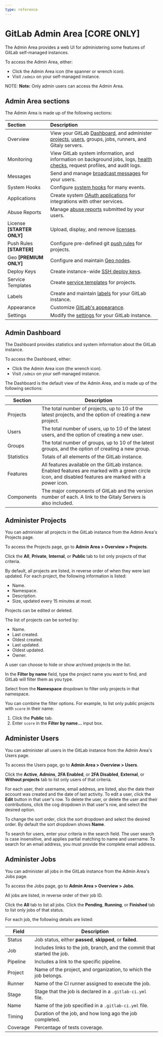 ```yaml
---
type: reference
---
```


# GitLab Admin Area **[CORE ONLY]**

The Admin Area provides a web UI for administering some features of GitLab self-managed instances.

To access the Admin Area, either:

- Click the Admin Area icon (the spanner or wrench icon).
- Visit `/admin` on your self-managed instance.

NOTE: **Note:**
Only admin users can access the Admin Area.

## Admin Area sections

The Admin Area is made up of the following sections:

| Section                    | Description                                                                                                                                              |
|:---------------------------|:---------------------------------------------------------------------------------------------------------------------------------------------------------|
| Overview                   | View your GitLab [Dashboard](#admin-dashboard), and administer [projects](#administer-projects), [users](#administer-users), groups, jobs, runners, and Gitaly servers.       |
| Monitoring                 | View GitLab system information, and information on background jobs, logs, [health checks](monitoring/health_check.md), request profiles, and audit logs. |
| Messages                   | Send and manage [broadcast messages](broadcast_messages.md) for your users.                                                                              |
| System Hooks               | Configure [system hooks](../../system_hooks/system_hooks.md) for many events.                                                                            |
| Applications               | Create system [OAuth applications](../../integration/oauth_provider.md) for integrations with other services.                                            |
| Abuse Reports              | Manage [abuse reports](abuse_reports.md) submitted by your users.                                                                                        |
| License **[STARTER ONLY]** | Upload, display, and remove [licenses](license.md).                                                                                                      |
| Push Rules **[STARTER]**   | Configure pre-defined git [push rules](https://docs.gitlab.com/ee/push_rules/push_rules.html) for projects.                                              |
| Geo **[PREMIUM ONLY]**     | Configure and maintain [Geo nodes](geo_nodes.md).                                                                                                        |
| Deploy Keys                | Create instance-wide [SSH deploy keys](../../ssh/README.md#deploy-keys).                                                                                 |
| Service Templates          | Create [service templates](../project/integrations/services_templates.md) for projects.                                                                  |
| Labels                     | Create and maintain [labels](labels.md) for your GitLab instance.                                                                                        |
| Appearance                 | Customize [GitLab's appearance](../../customization/index.md).                                                                                           |
| Settings                   | Modify the [settings](settings/index.md) for your GitLab instance.                                                                                       |

## Admin Dashboard

The Dashboard provides statistics and system information about the GitLab instance.

To access the Dashboard, either:

- Click the Admin Area icon (the wrench icon).
- Visit `/admin` on your self-managed instance.

The Dashboard is the default view of the Admin Area, and is made up of the following sections:

| Section    | Description   |
|------------|---------------|
| Projects   | The total number of projects, up to 10 of the latest projects, and the option of creating a new project. |
| Users      | The total number of users, up to 10 of the latest users, and the option of creating a new user. |
| Groups     | The total number of groups, up to 10 of the latest groups, and the option of creating a new group. |
| Statistics | Totals of all elements of the GitLab instance. |
| Features   | All features available on the GitLab instance. Enabled features are marked with a green circle icon, and disabled features are marked with a power icon. |
| Components | The major components of GitLab and the version number of each. A link to the Gitaly Servers is also included. |

## Administer Projects

You can administer all projects in the GitLab instance from the Admin Area's Projects page.

To access the Projects page, go to **Admin Area > Overview > Projects**.

Click the **All**, **Private**, **Internal**, or **Public** tab to list only projects of that
criteria.

By default, all projects are listed, in reverse order of when they were last updated. For each
project, the following information is listed:

- Name.
- Namespace.
- Description.
- Size, updated every 15 minutes at most.

Projects can be edited or deleted.

The list of projects can be sorted by:

- Name.
- Last created.
- Oldest created.
- Last updated.
- Oldest updated.
- Owner.

A user can choose to hide or show archived projects in the list.

In the **Filter by name** field, type the project name you want to find, and GitLab will filter
them as you type.

Select from the **Namespace** dropdown to filter only projects in that namespace.

You can combine the filter options. For example, to list only public projects with `score` in their name:

1. Click the **Public** tab.
1. Enter `score` in the **Filter by name...** input box.

## Administer Users

You can administer all users in the GitLab instance from the Admin Area's Users page.

To access the Users page, go to **Admin Area > Overview > Users**.

Click the **Active**, **Admins**, **2FA Enabled**, or **2FA Disabled**, **External**, or
**Without projects** tab to list only users of that criteria.

For each user, their username, email address, are listed, also the date their account was
created and the date of last activity. To edit a user, click the **Edit** button in that user's
row. To delete the user, or delete the user and their contributions, click the cog dropdown in
that user's row, and select the desired option.

To change the sort order, click the sort dropdown and select the desired order. By default the sort dropdown shows **Name**.

To search for users, enter your criteria in the search field. The user search is case
insensitive, and applies partial matching to name and username. To search for an email address,
you must provide the complete email address.

## Administer Jobs

You can administer all jobs in the GitLab instance from the Admin Area's Jobs page.

To access the Jobs page, go to **Admin Area > Overview > Jobs**.

All jobs are listed, in reverse order of their job ID.

Click the **All** tab to list all jobs. Click the **Pending**, **Running**, or **Finished** tab to list only jobs of that status.

For each job, the following details are listed:

| Field    | Description |
|--------- | ----------- |
| Status   | Job status, either **passed**, **skipped**, or **failed**.              |
| Job      | Includes links to the job, branch, and the commit that started the job. |
| Pipeline | Includes a link to the specific pipeline.                               |
| Project  | Name of the project, and organization, to which the job belongs.        |
| Runner   | Name of the CI runner assigned to execute the job.                      |
| Stage    | Stage that the job is declared in a `.gitlab-ci.yml` file.              |
| Name     | Name of the job specified in a `.gitlab-ci.yml` file.                   |
| Timing   | Duration of the job, and how long ago the job completed.                |
| Coverage | Percentage of tests coverage.                                           |
